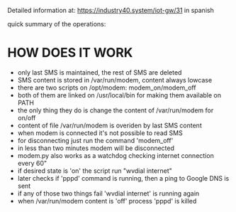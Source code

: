 Detailed information at:
https://industry40.system/iot-gw/31
in spanish

quick summary of the operations:

# HOW DOES IT WORK

* only last SMS is maintained, the rest of SMS are deleted
* SMS content is stored in /var/run/modem, content always lowcase
* there are two scripts on /opt/modem: modem_on/modem_off
* both of them are linked on /usr/local/bin for making them available on PATH
* the only thing they do is change the content of /var/run/modem for on/off
* content of file /var/run/modem is overiden by last SMS content
* when modem is connected it's not possible to read SMS
* for disconnecting just run the command 'modem_off'
* in less than two minutes modem will be disconnected
* modem.py also works as a watchdog checking internet connection every 60"
* if desired state is 'on' the script run "wvdial internet"
* later checks if 'pppd' command is running, then a ping to Google DNS is sent
* if any of those two things fail 'wvdial internet' is running again
* when /var/run/modem content is 'off' process 'pppd' is killed

